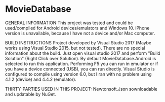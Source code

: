 # MovieDatabase

GENERAL INFORMATION
	This project was tested and could be used/compiled for Android devices/emulators and Windows 10.
	iPhone version is unavailable, because I have not a device and/or Mac computer.
	
BUILD INSTRUCTIONS
	Project developed by Visual Studio 2017 (Maybe works using Visual Studio 2015, but not tested).
	There are no special information about the build. Just open visual studio 2017 and perform "Build Solution" (Right Click over Solution).
	By default MovieDatabase.Android is selected to run this application.
	Performing F5 you can run in emulator or if you have a device connected (USB), you can run directly.
	Visual Studio is configured to compile using version 6.0, but I ran with no problem using 4.1.2 (device) and 4.4.2 (emulator).

THIRTY-PARTIES USED IN THIS PROJECT:
	Newtonsoft.Json sownloadable and updatable by NuGet.